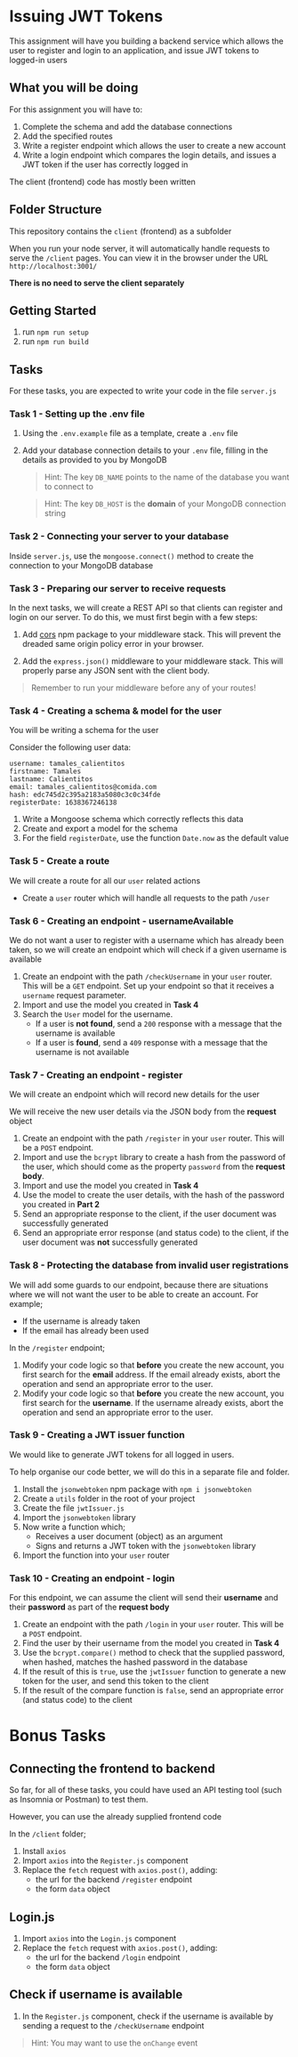 # Issuing JWT Tokens

This assignment will have you building a backend service which allows the user to register and login to an application, and issue JWT tokens to logged-in users

## What you will be doing

For this assignment you will have to:

1. Complete the schema and add the database connections
2. Add the specified routes
3. Write a register endpoint which allows the user to create a new account
4. Write a login endpoint which compares the login details, and issues a JWT token if the user has correctly logged in

The client (frontend) code has mostly been written

## Folder Structure

This repository contains the `client` (frontend) as a subfolder

When you run your node server, it will automatically handle requests to serve the `/client` pages. You can view it in the browser under the URL `http://localhost:3001/`

**There is no need to serve the client separately**

## Getting Started

1. run `npm run setup`
2. run `npm run build`

## Tasks

For these tasks, you are expected to write your code in the file `server.js`

### Task 1 - Setting up the .env file

1. Using the `.env.example` file as a template, create a `.env` file

2. Add your database connection details to your `.env` file, filling in the details as provided to you by MongoDB
   > Hint: The key `DB_NAME` points to the name of the database you want to connect to

   > Hint: The key `DB_HOST` is the **domain** of your MongoDB connection string

### Task 2 - Connecting your server to your database

Inside `server.js`, use the `mongoose.connect()` method to create the connection to your MongoDB database 

### Task 3 - Preparing our server to receive requests

In the next tasks, we will create a REST API so that clients can register and login on our server. To do this, we must first begin with a few steps:

1. Add [cors](https://www.npmjs.com/package/cors) npm package to your middleware stack. This will prevent the dreaded same origin policy error in your browser.

2. Add the `express.json()` middleware to your middleware stack. This will properly parse any JSON sent with the client body.

> Remember to run your middleware before any of your routes!

### Task 4 - Creating a schema & model for the user

You will be writing a schema for the user

Consider the following user data:

```text
username: tamales_calientitos
firstname: Tamales
lastname: Calientitos
email: tamales_calientitos@comida.com
hash: edc745d2c395a2183a5080c3c0c34fde
registerDate: 1638367246138
```

1. Write a Mongoose schema which correctly reflects this data
2. Create and export a model for the schema
3. For the field `registerDate`, use the function `Date.now` as the default value

### Task 5 - Create a route

We will create a route for all our `user` related actions

- Create a `user` router which will handle all requests to the path `/user`

### Task 6 - Creating an endpoint - usernameAvailable

We do not want a user to register with a username which has already been taken, so we will create an endpoint which will check if a given username is available

1. Create an endpoint with the path `/checkUsername` in your `user` router. This will be a `GET` endpoint. Set up your endpoint so that it receives a `username` request parameter.
2. Import and use the model you created in **Task 4**
3. Search the `User` model for the username.
   - If a user is **not found**, send a `200` response with a message that the username is available
   - If a user is **found**, send a `409` response with a message that the username is not available

### Task 7 - Creating an endpoint - register

We will create an endpoint which will record new details for the user

We will receive the new user details via the JSON body from the **request** object

1. Create an endpoint with the path `/register` in your `user` router. This will be a `POST` endpoint.
2. Import and use the `bcrypt` library to create a hash from the password of the user, which should come as the property `password` from the **request body**.
3. Import and use the model you created in **Task 4**
4. Use the model to create the user details, with the hash of the password you created in **Part 2**
5. Send an appropriate response to the client, if the user document was successfully generated
6. Send an appropriate error response (and status code) to the client, if the user document was **not** successfully generated

### Task 8 - Protecting the database from invalid user registrations

We will add some guards to our endpoint, because there are situations where we will not want the user to be able to create an account. For example;

- If the username is already taken
- If the email has already been used

In the `/register` endpoint;

1. Modify your code logic so that **before** you create the new account, you first search for the **email** address. If the email already exists, abort the operation and send an appropriate error to the user.
2. Modify your code logic so that **before** you create the new account, you first search for the **username**. If the username already exists, abort the operation and send an appropriate error to the user.

### Task 9 - Creating a JWT issuer function

We would like to generate JWT tokens for all logged in users.

To help organise our code better, we will do this in a separate file and folder.

1. Install the `jsonwebtoken` npm package with `npm i jsonwebtoken`
2. Create a `utils` folder in the root of your project
3. Create the file `jwtIssuer.js`
4. Import the `jsonwebtoken` library
5. Now write a function which;
   - Receives a user document (object) as an argument
   - Signs and returns a JWT token with the `jsonwebtoken` library
6. Import the function into your `user` router

### Task 10 - Creating an endpoint - login

For this endpoint, we can assume the client will send their **username** and their **password** as part of the **request body**

1. Create an endpoint with the path `/login` in your `user` router. This will be a `POST` endpoint.
2. Find the user by their username from the model you created in **Task 4**
3. Use the `bcrypt.compare()` method to check that the supplied password, when hashed, matches the hashed password in the database
4. If the result of this is `true`, use the `jwtIssuer` function to generate a new token for the user, and send this token to the client
5. If the result of the compare function is `false`, send an appropriate error (and status code) to the client 

# Bonus Tasks

## Connecting the frontend to backend

So far, for all of these tasks, you could have used an API testing tool (such as Insomnia or Postman) to test them.

However, you can use the already supplied frontend code

In the `/client` folder;

1. Install `axios`
2. Import `axios` into the `Register.js` component
3. Replace the `fetch` request with `axios.post()`, adding:
   - the url for the backend `/register` endpoint
   - the form `data` object

## Login.js

1. Import `axios` into the `Login.js` component
2. Replace the `fetch` request with `axios.post()`, adding:
   - the url for the backend `/login` endpoint 
   - the form `data` object

## Check if username is available

1. In the `Register.js` component, check if the username is available by sending a request to the `/checkUsername` endpoint

> Hint: You may want to use the `onChange` event
